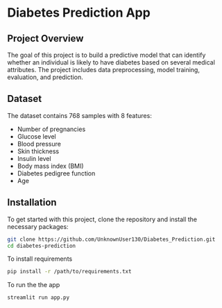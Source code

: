 # Diabetes Prediction App

## Project Overview

The goal of this project is to build a predictive model that can identify whether an individual is likely to have diabetes based on several medical attributes. The project includes data preprocessing, model training, evaluation, and prediction.

## Dataset

The dataset contains 768 samples with 8 features:

- Number of pregnancies
- Glucose level
- Blood pressure
- Skin thickness
- Insulin level
- Body mass index (BMI)
- Diabetes pedigree function
- Age

## Installation

To get started with this project, clone the repository and install the necessary packages:

```bash
git clone https://github.com/UnknownUser130/Diabetes_Prediction.git
cd diabetes-prediction
```
To install requirements
```bash
pip install -r /path/to/requirements.txt
```
To run the the app
```bash
streamlit run app.py
```
